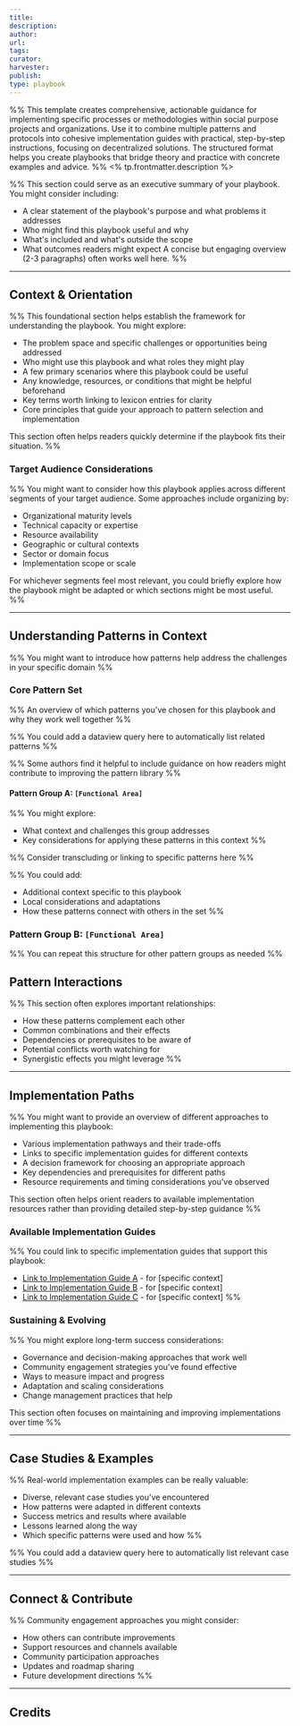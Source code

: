 ```yaml
---
title: 
description: 
author: 
url: 
tags: 
curator: 
harvester: 
publish: 
type: playbook
---
```

%% This template creates comprehensive, actionable guidance for implementing specific processes or methodologies within social purpose projects and organizations. Use it to combine multiple patterns and protocols into cohesive implementation guides with practical, step-by-step instructions, focusing on decentralized solutions. The structured format helps you create playbooks that bridge theory and practice with concrete examples and advice.
 %%
<% tp.frontmatter.description %>

%%
This section could serve as an executive summary of your playbook. You might consider including:
- A clear statement of the playbook's purpose and what problems it addresses
- Who might find this playbook useful and why
- What's included and what's outside the scope
- What outcomes readers might expect
A concise but engaging overview (2-3 paragraphs) often works well here. %%

---

## Context & Orientation

%% This foundational section helps establish the framework for understanding the playbook. You might explore:
- The problem space and specific challenges or opportunities being addressed
- Who might use this playbook and what roles they might play
- A few primary scenarios where this playbook could be useful
- Any knowledge, resources, or conditions that might be helpful beforehand
- Key terms worth linking to lexicon entries for clarity
- Core principles that guide your approach to pattern selection and implementation

This section often helps readers quickly determine if the playbook fits their situation. %%

### Target Audience Considerations
%% 
You might want to consider how this playbook applies across different segments of your target audience. Some approaches include organizing by:
- Organizational maturity levels
- Technical capacity or expertise
- Resource availability
- Geographic or cultural contexts
- Sector or domain focus
- Implementation scope or scale

For whichever segments feel most relevant, you could briefly explore how the playbook might be adapted or which sections might be most useful.
%%
 
---

## Understanding Patterns in Context

%% You might want to introduce how patterns help address the challenges in your specific domain %%

### Core Pattern Set

%% An overview of which patterns you've chosen for this playbook and why they work well together %%

%% You could add a dataview query here to automatically list related patterns %%

%% Some authors find it helpful to include guidance on how readers might contribute to improving the pattern library %%

#### Pattern Group A: `[Functional Area]`

%% 
You might explore:
- What context and challenges this group addresses
- Key considerations for applying these patterns in this context 
%%

%% Consider transcluding or linking to specific patterns here %%

%% 
You could add:
- Additional context specific to this playbook
- Local considerations and adaptations
- How these patterns connect with others in the set
%%

### Pattern Group B: `[Functional Area]`

%% You can repeat this structure for other pattern groups as needed %%

## Pattern Interactions

%% This section often explores important relationships:
- How these patterns complement each other
- Common combinations and their effects
- Dependencies or prerequisites to be aware of
- Potential conflicts worth watching for
- Synergistic effects you might leverage %%

---

## Implementation Paths

%% You might want to provide an overview of different approaches to implementing this playbook:
- Various implementation pathways and their trade-offs
- Links to specific implementation guides for different contexts
- A decision framework for choosing an appropriate approach
- Key dependencies and prerequisites for different paths
- Resource requirements and timing considerations you've observed

This section often helps orient readers to available implementation resources rather than providing detailed step-by-step guidance %%

### Available Implementation Guides

%% You could link to specific implementation guides that support this playbook:
- [Link to Implementation Guide A](Link%20to%20Implementation%20Guide%20A) - for [specific context]
- [Link to Implementation Guide B](Link%20to%20Implementation%20Guide%20B) - for [specific context]
- [Link to Implementation Guide C](Link%20to%20Implementation%20Guide%20C) - for [specific context]
%%

### Sustaining & Evolving

%% You might explore long-term success considerations:
- Governance and decision-making approaches that work well
- Community engagement strategies you've found effective
- Ways to measure impact and progress
- Adaptation and scaling considerations
- Change management practices that help

This section often focuses on maintaining and improving implementations over time %%

---

## Case Studies & Examples

%% Real-world implementation examples can be really valuable:
- Diverse, relevant case studies you've encountered
- How patterns were adapted in different contexts
- Success metrics and results where available
- Lessons learned along the way
- Which specific patterns were used and how %%

%% You could add a dataview query here to automatically list relevant case studies %%

---

## Connect & Contribute

%% Community engagement approaches you might consider:
- How others can contribute improvements
- Support resources and channels available
- Community participation approaches
- Updates and roadmap sharing
- Future development directions %%
 
---

## Credits